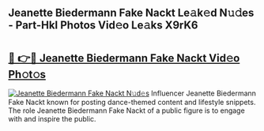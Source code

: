 ## Jeanette Biedermann Fake Nackt Le𝚊k𝚎d N𝚞𝚍es - Part-HkI Photos Vid𝚎o Le𝚊ks X9rK6

# <h2><a href="http://fb7qcn.evod.top/?m=Jeanette+Biedermann+Fake+Nackt">🔗 👉🔴 Jeanette Biedermann Fake Nackt Vid𝚎o Ph𝚘t𝚘s</a></h2>

[![Jeanette Biedermann Fake Nackt N𝚞d𝚎s](https://i.imgur.com/8V9OHl7.gif)](http://fb7qcn.evod.top/?m=Jeanette+Biedermann+Fake+Nackt)
Influencer Jeanette Biedermann Fake Nackt known for posting dance-themed content and lifestyle snippets. The role Jeanette Biedermann Fake Nackt of a public figure is to engage with and inspire the public. 
